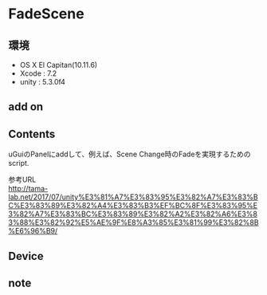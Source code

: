 # FadeScene #

## 環境 ##
*	OS X El Capitan(10.11.6)
*	Xcode : 7.2
*	unity : 5.3.0f4

## add on ##

## Contents ##
uGuiのPanelにaddして、例えば、Scene Change時のFadeを実現するためのscript.  
  
参考URL  
http://tama-lab.net/2017/07/unity%E3%81%A7%E3%83%95%E3%82%A7%E3%83%BC%E3%83%89%E3%82%A4%E3%83%B3%EF%BC%8F%E3%83%95%E3%82%A7%E3%83%BC%E3%83%89%E3%82%A2%E3%82%A6%E3%83%88%E3%82%92%E5%AE%9F%E8%A3%85%E3%81%99%E3%82%8B%E6%96%B9/  


## Device ##

## note ##






